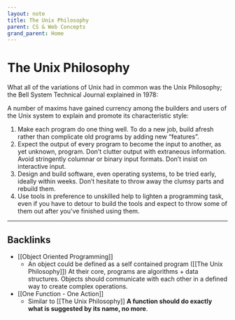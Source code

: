 ```yaml
---
layout: note
title: The Unix Philosophy
parent: CS & Web Concepts
grand_parent: Home
---
```


# The Unix Philosophy

What all of the variations of Unix had in common was the Unix Philosophy; the Bell System Technical Journal explained in 1978:

A number of maxims have gained currency among the builders and users of the Unix system to explain and promote its characteristic style:

1. Make each program do one thing well. To do a new job, build afresh rather than complicate old programs by adding new “features”.
2. Expect the output of every program to become the input to another, as yet unknown, program. Don’t clutter output with extraneous information. Avoid stringently columnar or binary input formats. Don’t insist on interactive input.
3. Design and build software, even operating systems, to be tried early, ideally within weeks. Don’t hesitate to throw away the clumsy parts and rebuild them.
4. Use tools in preference to unskilled help to lighten a programming task, even if you have to detour to build the tools and expect to throw some of them out after you’ve finished using them.

---

## Backlinks
* [[Object Oriented Programming]]
	* An object could be defined as a self contained program ([[The Unix Philosophy]]) At their core, programs are algorithms + data structures. Objects should communicate with each other in a defined way to create complex operations.
* [[One Function - One Action]]
	* Similar to [[The Unix Philosophy]] **A function should do exactly what is suggested by its name, no more**.

